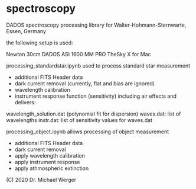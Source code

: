# spectroscopy
DADOS spectroscopy processing library for Walter-Hohmann-Sternwarte, Essen, Germany

the following setup is used:

Newton 30cm
DADOS
ASI 1600 MM PRO
TheSky X for Mac


processing_standardstar.ipynb
used to process standard star measurement
- additional FITS Header data
- dark current removal (currently, flat and bias are ignored)
- wavelength calibration
- instrument response function (sensitivity) including air effects
and delivers:

wavelength_solution.dat (polynomial fit for dispersion)
waves.dat: list of wavelengths
instr.dat: list of sensitivity values for waves.dat

processing_object.ipynb allows processing of object measurement
- additional FITS Header data
- dark current removal
- apply wavelength calibration
- apply instrument response
- apply athmospheric extinction

(C) 2020 Dr. Michael Werger
